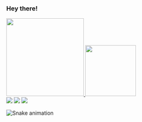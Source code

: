 ### Hey there!

<div>
  <a href="https://github.com/LorenaAlves02">
  <img height="205em" src="https://github-readme-stats.vercel.app/api?username=LorenaCaires&show_icons=true&theme=vue-dark&include_all_commits=true&count_private=true"/>
    <img height="134em" src="https://github-readme-stats.vercel.app/api/top-langs/?username=LorenaCaires&layout=compact&langs_count=7&theme=vue-dark"/>
</div>
 
 <div> 
  <a href="https://instagram.com/lorecairess" target="_blank"><img src="https://img.shields.io/badge/-Instagram-%23E4405F?style=for-the-badge&logo=instagram&logoColor=white" target="_blank"></a>
  <a href = "mailto:lorenacaires09@gmail.com"><img src="https://img.shields.io/badge/-Gmail-%23333?style=for-the-badge&logo=gmail&logoColor=white" target="_blank"></a>
  <a href="https://www.linkedin.com/in/lorena-caires-a23a15216" target="_blank"><img src="https://img.shields.io/badge/-LinkedIn-%230077B5?style=for-the-badge&logo=linkedin&logoColor=white" target="_blank"></a> 
  
   ![Snake animation](https://github.com/LorenaCaires/LorenaCaires/blob/main/.github/workflows/main.yml)
   
</div> 
